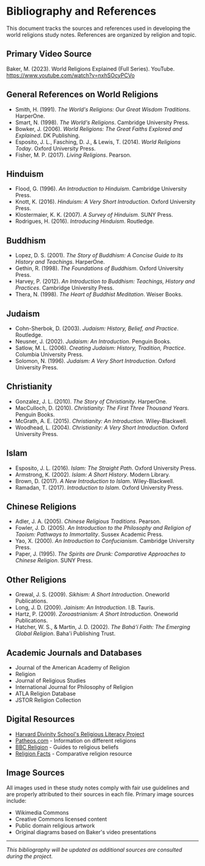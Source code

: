 # Bibliography and References

This document tracks the sources and references used in developing the world religions study notes. References are organized by religion and topic.

## Primary Video Source

Baker, M. (2023). World Religions Explained (Full Series). YouTube. https://www.youtube.com/watch?v=nxhSOcyPCVo

## General References on World Religions

- Smith, H. (1991). *The World's Religions: Our Great Wisdom Traditions*. HarperOne.
- Smart, N. (1998). *The World's Religions*. Cambridge University Press.
- Bowker, J. (2006). *World Religions: The Great Faiths Explored and Explained*. DK Publishing.
- Esposito, J. L., Fasching, D. J., & Lewis, T. (2014). *World Religions Today*. Oxford University Press.
- Fisher, M. P. (2017). *Living Religions*. Pearson.

## Hinduism

- Flood, G. (1996). *An Introduction to Hinduism*. Cambridge University Press.
- Knott, K. (2016). *Hinduism: A Very Short Introduction*. Oxford University Press.
- Klostermaier, K. K. (2007). *A Survey of Hinduism*. SUNY Press.
- Rodrigues, H. (2016). *Introducing Hinduism*. Routledge.

## Buddhism

- Lopez, D. S. (2001). *The Story of Buddhism: A Concise Guide to Its History and Teachings*. HarperOne.
- Gethin, R. (1998). *The Foundations of Buddhism*. Oxford University Press.
- Harvey, P. (2012). *An Introduction to Buddhism: Teachings, History and Practices*. Cambridge University Press.
- Thera, N. (1998). *The Heart of Buddhist Meditation*. Weiser Books.

## Judaism

- Cohn-Sherbok, D. (2003). *Judaism: History, Belief, and Practice*. Routledge.
- Neusner, J. (2002). *Judaism: An Introduction*. Penguin Books.
- Satlow, M. L. (2006). *Creating Judaism: History, Tradition, Practice*. Columbia University Press.
- Solomon, N. (1996). *Judaism: A Very Short Introduction*. Oxford University Press.

## Christianity

- Gonzalez, J. L. (2010). *The Story of Christianity*. HarperOne.
- MacCulloch, D. (2010). *Christianity: The First Three Thousand Years*. Penguin Books.
- McGrath, A. E. (2015). *Christianity: An Introduction*. Wiley-Blackwell.
- Woodhead, L. (2004). *Christianity: A Very Short Introduction*. Oxford University Press.

## Islam

- Esposito, J. L. (2016). *Islam: The Straight Path*. Oxford University Press.
- Armstrong, K. (2002). *Islam: A Short History*. Modern Library.
- Brown, D. (2017). *A New Introduction to Islam*. Wiley-Blackwell.
- Ramadan, T. (2017). *Introduction to Islam*. Oxford University Press.

## Chinese Religions

- Adler, J. A. (2005). *Chinese Religious Traditions*. Pearson.
- Fowler, J. D. (2005). *An Introduction to the Philosophy and Religion of Taoism: Pathways to Immortality*. Sussex Academic Press.
- Yao, X. (2000). *An Introduction to Confucianism*. Cambridge University Press.
- Paper, J. (1995). *The Spirits are Drunk: Comparative Approaches to Chinese Religion*. SUNY Press.

## Other Religions

- Grewal, J. S. (2009). *Sikhism: A Short Introduction*. Oneworld Publications.
- Long, J. D. (2009). *Jainism: An Introduction*. I.B. Tauris.
- Hartz, P. (2009). *Zoroastrianism: A Short Introduction*. Oneworld Publications.
- Hatcher, W. S., & Martin, J. D. (2002). *The Bahá'í Faith: The Emerging Global Religion*. Baha'i Publishing Trust.

## Academic Journals and Databases

- Journal of the American Academy of Religion
- Religion
- Journal of Religious Studies
- International Journal for Philosophy of Religion
- ATLA Religion Database
- JSTOR Religion Collection

## Digital Resources

- [Harvard Divinity School's Religious Literacy Project](https://rlp.hds.harvard.edu/)
- [Patheos.com](https://www.patheos.com/) - Information on different religions
- [BBC Religion](https://www.bbc.co.uk/religion) - Guides to religious beliefs
- [Religion Facts](https://religionfacts.com/) - Comparative religion resource

## Image Sources

All images used in these study notes comply with fair use guidelines and are properly attributed to their sources in each file. Primary image sources include:

- Wikimedia Commons
- Creative Commons licensed content
- Public domain religious artwork
- Original diagrams based on Baker's video presentations

---

*This bibliography will be updated as additional sources are consulted during the project.* 